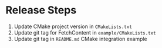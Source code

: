 # Release Steps

1. Update CMake project version in `CMakeLists.txt`
2. Update git tag for FetchContent in `example/CMakeLists.txt`
3. Update git tag in `README.md` CMake integration example
